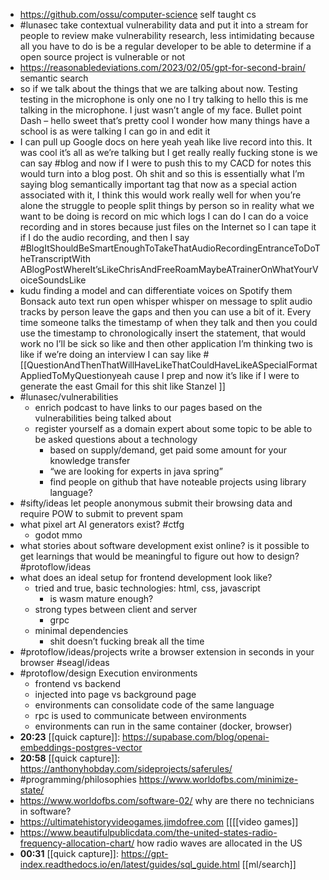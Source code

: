 - https://github.com/ossu/computer-science self taught cs
- #lunasec take contextual vulnerability data and put it into a stream for people to review make vulnerability research, less intimidating because all you have to do is be a regular developer to be able to determine if a open source project is vulnerable or not
- https://reasonabledeviations.com/2023/02/05/gpt-for-second-brain/ semantic search
- so if we talk about the things that we are talking about now. Testing testing in the microphone is only one no I try talking to hello this is me talking in the microphone. I just wasn’t angle of my face.
  Bullet point Dash
  – hello sweet that’s pretty cool I wonder how many things have a school is as were talking I can go in and edit it
- I can pull up Google docs on here yeah yeah like live record into this. It was cool it’s all as we’re talking but I get really really fucking stone is we can say #blog and now if I were to push this to my CACD for notes this would turn into a blog post. Oh shit and so this is essentially what I’m saying blog semantically important tag that now as a special action associated with it, I think this would work really well for when you’re alone the struggle to people split things by person so in reality what we want to be doing is record on mic which logs I can do I can do a voice recording and in stores because just files on the Internet so I can tape it if I do the audio recording, and then I say #BlogItShouldBeSmartEnoughToTakeThatAudioRecordingEntranceToDoTheTranscriptWith  ABlogPostWhereIt’sLikeChrisAndFreeRoamMaybeATrainerOnWhatYourVoiceSoundsLike
- kudu finding a model and can differentiate voices on Spotify them Bonsack auto text run open whisper whisper on message to split audio tracks by person leave the gaps and then you can use a bit of it. Every time someone talks the timestamp of when they talk and then you could use the timestamp to chronologically insert the statement, that would work no I’ll be sick so like and then other application I’m thinking two is like if we’re doing an interview I can say like #[[QuestionAndThenThatWillHaveLikeThatCouldHaveLikeASpecialFormatAppliedToMyQuestionyeah cause I prep and now it’s like if I were to generate the east Gmail for this shit like Stanzel ]]
- #lunasec/vulnerabilities
	- enrich podcast to have links to our pages based on the vulnerabilities being talked about
	- register yourself as a domain expert about some topic to be able to be asked questions about a technology
		- based on supply/demand, get paid some amount for your knowledge transfer
		- “we are looking for experts in java spring”
		- find people on github that have noteable projects using library language?
- #sifty/ideas let people anonymous submit their browsing data and require POW to submit to prevent spam
- what pixel art AI generators exist? #ctfg
	- godot mmo
- what stories about software development exist online? is it possible to get learnings that would be meaningful to figure out how to design? #protoflow/ideas
- what does an ideal setup for frontend development look like?
	- tried and true, basic technologies: html, css, javascript
		- is wasm mature enough?
	- strong types between client and server
		- grpc
	- minimal dependencies
		- shit doesn’t fucking break all the time
- #protoflow/ideas/projects write a browser extension in seconds in your browser #seagl/ideas
- #protoflow/design Execution environments
	- frontend vs backend
	- injected into page vs background page
	- environments can consolidate code of the same language
	- rpc is used to communicate between environments
	- environments can run in the same container (docker, browser)
- **20:23** [[quick capture]]:  https://supabase.com/blog/openai-embeddings-postgres-vector
- **20:58** [[quick capture]]:  https://anthonyhobday.com/sideprojects/saferules/
- #programming/philosophies https://www.worldofbs.com/minimize-state/
- https://www.worldofbs.com/software-02/ why are there no technicians in software?
- https://ultimatehistoryvideogames.jimdofree.com [[[[video games]]
- https://www.beautifulpublicdata.com/the-united-states-radio-frequency-allocation-chart/ how radio waves are allocated in the US
- **00:31** [[quick capture]]:  https://gpt-index.readthedocs.io/en/latest/guides/sql_guide.html [[ml/search]]